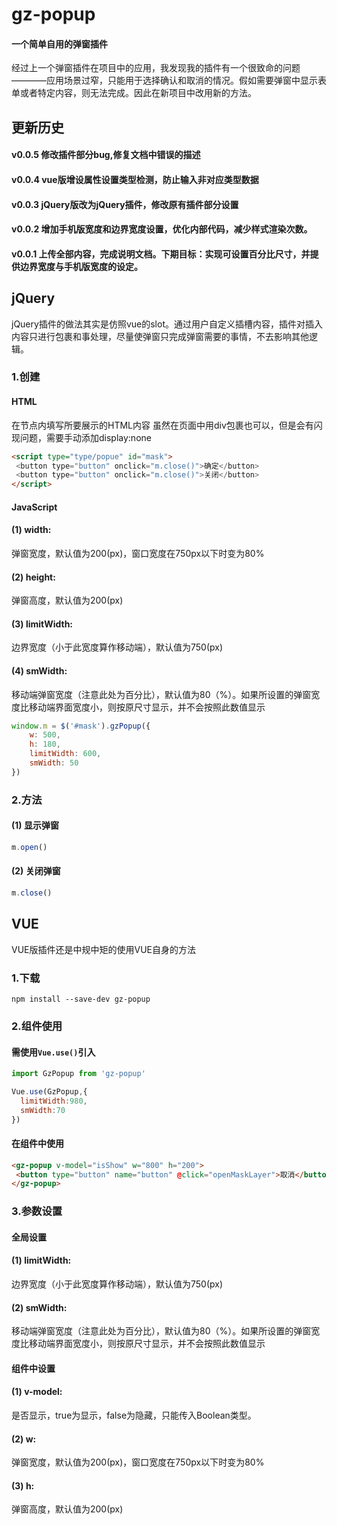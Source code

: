 # gz-popup
#### 一个简单自用的弹窗插件
经过上一个弹窗插件在项目中的应用，我发现我的插件有一个很致命的问题————应用场景过窄，只能用于选择确认和取消的情况。假如需要弹窗中显示表单或者特定内容，则无法完成。因此在新项目中改用新的方法。
## 更新历史
#### v0.0.5 修改插件部分bug,修复文档中错误的描述
#### v0.0.4 vue版增设属性设置类型检测，防止输入非对应类型数据
#### v0.0.3 jQuery版改为jQuery插件，修改原有插件部分设置
#### v0.0.2 增加手机版宽度和边界宽度设置，优化内部代码，减少样式渲染次数。
#### v0.0.1 上传全部内容，完成说明文档。下期目标：实现可设置百分比尺寸，并提供边界宽度与手机版宽度的设定。
## jQuery
jQuery插件的做法其实是仿照vue的slot。通过用户自定义插槽内容，插件对插入内容只进行包裹和事处理，尽量使弹窗只完成弹窗需要的事情，不去影响其他逻辑。
### 1.创建
#### HTML
在节点内填写所要展示的HTML内容
虽然在页面中用div包裹也可以，但是会有闪现问题，需要手动添加display:none
```html
<script type="type/popue" id="mask">
 <button type="button" onclick="m.close()">确定</button>
 <button type="button" onclick="m.close()">关闭</button>
</script>
```
#### JavaScript
#### (1) width: 
弹窗宽度，默认值为200(px)，窗口宽度在750px以下时变为80%
#### (2) height: 
弹窗高度，默认值为200(px)
#### (3) limitWidth: 
边界宽度（小于此宽度算作移动端），默认值为750(px)
#### (4) smWidth: 
移动端弹窗宽度（注意此处为百分比），默认值为80（%）。如果所设置的弹窗宽度比移动端界面宽度小，则按原尺寸显示，并不会按照此数值显示
```javascript
window.m = $('#mask').gzPopup({
	w: 500,
	h: 180,
	limitWidth: 600,
	smWidth: 50
})
```
### 2.方法
#### (1) 显示弹窗
```javascript
m.open()
```
#### (2) 关闭弹窗
```javascript
m.close()
```
## VUE
VUE版插件还是中规中矩的使用VUE自身的方法
### 1.下载
```npm
npm install --save-dev gz-popup
```
### 2.组件使用
#### 需使用```Vue.use()```引入
```javascript
import GzPopup from 'gz-popup'

Vue.use(GzPopup,{
  limitWidth:980,
  smWidth:70
})
```
#### 在组件中使用 
```html
<gz-popup v-model="isShow" w="800" h="200">
 <button type="button" name="button" @click="openMaskLayer">取消</button>
</gz-popup>
```
### 3.参数设置
#### 全局设置
#### (1) limitWidth: 
边界宽度（小于此宽度算作移动端），默认值为750(px)
#### (2) smWidth: 
移动端弹窗宽度（注意此处为百分比），默认值为80（%）。如果所设置的弹窗宽度比移动端界面宽度小，则按原尺寸显示，并不会按照此数值显示
#### 组件中设置
#### (1) v-model: 
是否显示，true为显示，false为隐藏，只能传入Boolean类型。
#### (2) w: 
弹窗宽度，默认值为200(px)，窗口宽度在750px以下时变为80%
#### (3) h: 
弹窗高度，默认值为200(px)


